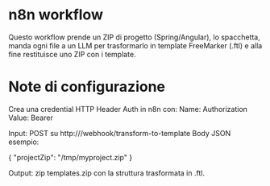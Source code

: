 # n8n workflow

Questo workflow prende un ZIP di progetto (Spring/Angular), lo spacchetta, manda ogni file a un LLM per trasformarlo in template FreeMarker (.ftl) e alla fine restituisce uno ZIP con i template.


# Note di configurazione

Crea una credential HTTP Header Auth in n8n con:
Name: Authorization
Value: Bearer <la tua OPENAI_API_KEY>

Input: POST su http://<n8n-host>/webhook/transform-to-template
Body JSON esempio:

{
  "projectZip": "/tmp/myproject.zip"
}


Output: zip templates.zip con la struttura trasformata in .ftl.